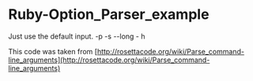 # Ruby-Option_Parser_example

Just use the default input. 
    -p 
    -s 
    --long 
    - h


This code was taken from [http://rosettacode.org/wiki/Parse_command-line_arguments](http://rosettacode.org/wiki/Parse_command-line_arguments)
